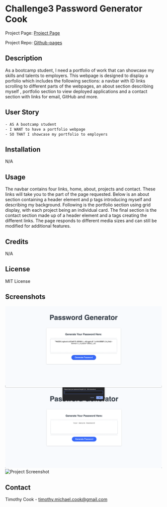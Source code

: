 # Challenge3 Password Generator Cook

Project Page: [Project Page](https://timothymichaelcook.github.io/challenge2-professional-portfolio-cook/)

Project Repo: [Github-pages](https://github.com/timothymichaelcook/challenge2-professional-portfolio-cook)

## Description

As a bootcamp student, I need a portfolio of work that can showcase my skills and talents to employers. This webpage is designed to display a porfolio which includes the following sections: a navbar with ID links scrolling to different parts of the webpages, an about section describing myself , portfolio section to view deployed applications and a contact section with links for email, GitHub and more. 

## User Story

```
- AS A bootcamp student 
- I WANT to have a portfolio webpage
- SO THAT I showcase my portfolio to employers
```

## Installation

N/A

## Usage

The navbar contains four links, home, about, projects and contact. These links will take you to the part of the page requested. Below is an about section containing a header element and p tags introducing myself and describing my background. Following is the portfolio section using grid display, with each project being an individual card. The final section is the contact section made up of a header element and a tags creating the different links. The page responds to different media sizes and can still be modified for additional features. 


## Credits

N/A

## License

MIT License

## Screenshots

![Project Screenshot](./assets/images/screenshot1.png)
![Project Screenshot](./assets/images/screenshot2.png)
![Project Screenshot](./assets/images/screenshot3.png)

## Contact
Timothy Cook - timothy.michael.cook@gmail.com
